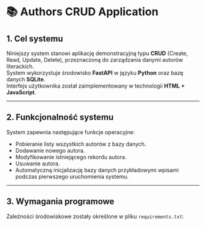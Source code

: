 # 📚 Authors CRUD Application

## 1. Cel systemu

Niniejszy system stanowi aplikację demonstracyjną typu **CRUD** (Create, Read, Update, Delete), przeznaczoną do zarządzania danymi autorów literackich.  
System wykorzystuje środowisko **FastAPI** w języku **Python** oraz bazę danych **SQLite**.  
Interfejs użytkownika został zaimplementowany w technologii **HTML + JavaScript**.

---

## 2. Funkcjonalność systemu

System zapewnia następujące funkcje operacyjne:

- Pobieranie listy wszystkich autorów z bazy danych.  
- Dodawanie nowego autora.  
- Modyfikowanie istniejącego rekordu autora.  
- Usuwanie autora.  
- Automatyczną inicjalizację bazy danych przykładowymi wpisami podczas pierwszego uruchomienia systemu.  

---

## 3. Wymagania programowe

Zależności środowiskowe zostały określone w pliku `requirements.txt`:


